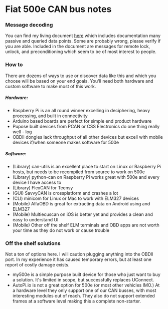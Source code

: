 # Fiat 500e CAN bus notes

### Message decoding
You can find my living document [here](https://docs.google.com/spreadsheets/d/12NPhM8Nom-K4TzoWUFvXqUXVt-HyTaEw7aM3jxspBx4/) which includes documentation many passive and queried data points. Some are probably wrong, please verify if you are able. Included in the document are messages for remote lock, unlock, and preconditioning which seem to be of most interest to people.

### How to
There are dozens of ways to use or discover data like this and which you choose will be based on your end goals. You'll need both hardware and custom software to make most of this work.

##### Hardware:
- Raspberry Pi is an all round winner excelling in deciphering, heavy processing, and built in connectivity
- Arduino based boards are perfect for simple end product hardware
- Pupose built devices from PCAN or CSS Electronics do one thing really well - log
- OBDII dongles lack throughput of all other devices but excell with mobile devices if/when someone makes software for 500e

##### Software:
- (Library) can-utils is an excellent place to start on Linux or Raspberry Pi hosts, but needs to be recompiled from source to work on 500e
- (Library) python-can on Raspberry Pi works great with 500e and every device I have access to
- (Library) FlexCAN for Teensy
- (GUI) SavvyCAN is crossplatform and crashes a lot
- (CLI) minicom for Linux or Mac to work with ELM327 devices
- (Mobile) AlfaOBD is great for extracting data on Android using and ELM327
- (Mobile) Multiecuscan on iOS is better yet and provides a clean and easy to understand UI
- (Mobile) Other off the shelf ELM terminals and OBD apps are not worth your time as they do not work or cause trouble

### Off the shelf solutions
Not a ton of options here. I will caution plugging anything into the OBDII port. In my experience it has caused temporary errors, but at least one report of costly damage exists.
- my500e is a simple purpose built device for those who just want to buy a solution. It's limited in scope, but successfully replaces UConnect.
- AutoPi.io is not a great option for 500e (or most other vehicles IMO.) At a hardware level they only support one of our CAN busses, with most interesting modules out of reach. They also do not support extended frames at a software level making this a complete non-starter.
